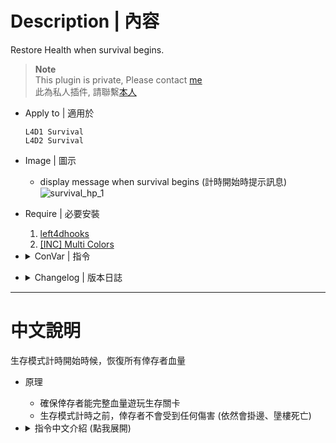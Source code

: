 # Description | 內容
Restore Health when survival begins.

> __Note__ <br/>
This plugin is private, Please contact [me](https://github.com/fbef0102/Game-Private_Plugin#私人插件列表-private-plugins-list)<br/>
此為私人插件, 請聯繫[本人](https://github.com/fbef0102/Game-Private_Plugin#私人插件列表-private-plugins-list)

* Apply to | 適用於
	```
	L4D1 Survival
	L4D2 Survival
	```

* Image | 圖示
	* display message when survival begins (計時開始時提示訊息)
	<br/>![survival_hp_1](image/survival_hp_1.jpg)

* Require | 必要安裝
	1. [left4dhooks](https://forums.alliedmods.net/showthread.php?t=321696)
	2. [[INC] Multi Colors](https://github.com/fbef0102/L4D1_2-Plugins/releases/tag/Multi-Colors)

* <details><summary>ConVar | 指令</summary>

	* cfg/sourcemod/survival_hp.cfg
		```php
		// 0=Plugin off, 1=Plugin on.
		survival_hp_enable "1"

		// If 1, survivors won't take any damage before game starts
		survival_hp_god_before_game "1"
		```
</details>

* <details><summary>Changelog | 版本日誌</summary>

	* v1.1 (2023-3-13)
		* Survivors won't take any damage before game starts

	* v1.0
		* Initial Release
</details>

- - - -
# 中文說明
生存模式計時開始時候，恢復所有倖存者血量

* 原理
	* 確保倖存者能完整血量遊玩生存關卡
	* 生存模式計時之前，倖存者不會受到任何傷害 (依然會掛邊、墬樓死亡)

* <details><summary>指令中文介紹 (點我展開)</summary>

	* cfg/sourcemod/survival_hp.cfg
		```php
		// 0=關閉插件, 1=啟動插件
		survival_hp_enable "1"

		// 為1時，生存模式計時開始之前，人類不會受到任何傷害
		survival_hp_god_before_game "1"
		```
</details>